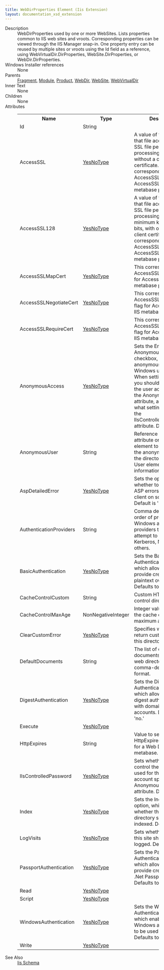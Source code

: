 ```yaml
---
title: WebDirProperties Element (Iis Extension)
layout: documentation_xsd_extension
---
```

<dl>
  <dt>Description</dt>
  <dd>                 WebDirProperties used by one or more WebSites. Lists properties common to IIS web sites and vroots. Corresponding properties can be viewed through the IIS Manager snap-in. One property entry can be reused by multiple sites or vroots using the Id field as a reference, using WebVirtualDir.DirProperties, WebSite.DirProperties, or WebDir.DirProperties.             </dd>
  <dt>Windows Installer references</dt>
  <dd>None</dd>
  <dt>Parents</dt>
  <dd>
    <a href="../../wix/fragment/">Fragment</a>, <a href="../../wix/module/">Module</a>, <a href="../../wix/product/">Product</a>, <a href="../../iis/webdir" class="extension">WebDir</a>, <a href="../../iis/website" class="extension">WebSite</a>, <a href="../../iis/webvirtualdir" class="extension">WebVirtualDir</a></dd>
  <dt>Inner Text</dt>
  <dd>None</dd>
  <dt>Children</dt>
  <dd>None</dd>
  <dt>Attributes</dt>
  <dd>
    <table cellspacing="0" cellpadding="0" class="schema">
      <tr>
        <th width="15%">Name</th>
        <th width="15%">Type</th>
        <th width="65%">Description</th>
        <th width="15%">Required</th>
      </tr>
      <tr>
        <td>Id</td>
        <td>String</td>
        <td>&nbsp;</td>
        <td>Yes</td>
      </tr>
      <tr>
        <td>AccessSSL</td>
        <td><a href="../../iis/simple_type_yesnotype">YesNoType</a></td>
        <td>A value of true indicates that file access requires SSL file permission processing, with or without a client certificate. This corresponds to AccessSSL flag for AccessSSLFlags IIS metabase property.</td>
        <td>&nbsp;</td>
      </tr>
      <tr>
        <td>AccessSSL128</td>
        <td><a href="../../iis/simple_type_yesnotype">YesNoType</a></td>
        <td>A value of true indicates that file access requires SSL file permission processing with a minimum key size of 128 bits, with or without a client certificate. This corresponds to AccessSSL128 flag for AccessSSLFlags IIS metabase property.</td>
        <td>&nbsp;</td>
      </tr>
      <tr>
        <td>AccessSSLMapCert</td>
        <td><a href="../../iis/simple_type_yesnotype">YesNoType</a></td>
        <td>This corresponds to AccessSSLMapCert flag for AccessSSLFlags IIS metabase property.</td>
        <td>&nbsp;</td>
      </tr>
      <tr>
        <td>AccessSSLNegotiateCert</td>
        <td><a href="../../iis/simple_type_yesnotype">YesNoType</a></td>
        <td>This corresponds to AccessSSLNegotiateCert flag for AccessSSLFlags IIS metabase property.</td>
        <td>&nbsp;</td>
      </tr>
      <tr>
        <td>AccessSSLRequireCert</td>
        <td><a href="../../iis/simple_type_yesnotype">YesNoType</a></td>
        <td>This corresponds to AccessSSLRequireCert flag for AccessSSLFlags IIS metabase property.</td>
        <td>&nbsp;</td>
      </tr>
      <tr>
        <td>AnonymousAccess</td>
        <td><a href="../../iis/simple_type_yesnotype">YesNoType</a></td>
        <td>Sets the Enable Anonymous Access checkbox, which maps anonymous users to a Windows user account. When setting this to 'yes' you should also provide the user account using the AnonymousUser attribute, and determine what setting to use for the IIsControlledPassword attribute. Defaults to 'no.'</td>
        <td>&nbsp;</td>
      </tr>
      <tr>
        <td>AnonymousUser</td>
        <td>String</td>
        <td>Reference to the Id attribute on the User element to be used as the anonymous user for the directory. See the User element for more information.</td>
        <td>&nbsp;</td>
      </tr>
      <tr>
        <td>AspDetailedError</td>
        <td><a href="../../iis/simple_type_yesnotype">YesNoType</a></td>
        <td>Sets the option for whether to send detailed ASP errors back to the client on script error. Default is 'no.'</td>
        <td>&nbsp;</td>
      </tr>
      <tr>
        <td>AuthenticationProviders</td>
        <td>String</td>
        <td>Comma delimited list, in order of precedence, of Windows authentication providers that IIS will attempt to use: NTLM, Kerberos, Negotiate, and others.</td>
        <td>&nbsp;</td>
      </tr>
      <tr>
        <td>BasicAuthentication</td>
        <td><a href="../../iis/simple_type_yesnotype">YesNoType</a></td>
        <td>Sets the Basic Authentication option, which allows clients to provide credentials in plaintext over the wire. Defaults to 'no.'</td>
        <td>&nbsp;</td>
      </tr>
      <tr>
        <td>CacheControlCustom</td>
        <td>String</td>
        <td>Custom HTTP 1.1 cache control directives.</td>
        <td>&nbsp;</td>
      </tr>
      <tr>
        <td>CacheControlMaxAge</td>
        <td>NonNegativeInteger</td>
        <td>Integer value specifying the cache control maximum age value.</td>
        <td>&nbsp;</td>
      </tr>
      <tr>
        <td>ClearCustomError</td>
        <td><a href="../../iis/simple_type_yesnotype">YesNoType</a></td>
        <td>Specifies whether IIs will return custom errors for this directory.</td>
        <td>&nbsp;</td>
      </tr>
      <tr>
        <td>DefaultDocuments</td>
        <td>String</td>
        <td>The list of default documents to set for this web directory, in comma-delimited format.</td>
        <td>&nbsp;</td>
      </tr>
      <tr>
        <td>DigestAuthentication</td>
        <td><a href="../../iis/simple_type_yesnotype">YesNoType</a></td>
        <td>Sets the Digest Authentication option, which allows using digest authentication with domain user accounts. Defaults to 'no.'</td>
        <td>&nbsp;</td>
      </tr>
      <tr>
        <td>Execute</td>
        <td><a href="../../iis/simple_type_yesnotype">YesNoType</a></td>
        <td>&nbsp;</td>
        <td>&nbsp;</td>
      </tr>
      <tr>
        <td>HttpExpires</td>
        <td>String</td>
        <td>Value to set the HttpExpires attribute to for a Web Dir in the metabase.</td>
        <td>&nbsp;</td>
      </tr>
      <tr>
        <td>IIsControlledPassword</td>
        <td><a href="../../iis/simple_type_yesnotype">YesNoType</a></td>
        <td>Sets whether IIS should control the password used for the Windows account specified in the AnonymousUser attribute. Defaults to 'no.'</td>
        <td>&nbsp;</td>
      </tr>
      <tr>
        <td>Index</td>
        <td><a href="../../iis/simple_type_yesnotype">YesNoType</a></td>
        <td>Sets the Index Resource option, which specifies whether this web directory should be indexed. Defaults to 'no.'</td>
        <td>&nbsp;</td>
      </tr>
      <tr>
        <td>LogVisits</td>
        <td><a href="../../iis/simple_type_yesnotype">YesNoType</a></td>
        <td>Sets whether visits to this site should be logged. Defaults to 'no.'</td>
        <td>&nbsp;</td>
      </tr>
      <tr>
        <td>PassportAuthentication</td>
        <td><a href="../../iis/simple_type_yesnotype">YesNoType</a></td>
        <td>Sets the Passport Authentication option, which allows clients to provide credentials via a .Net Passport account. Defaults to 'no.'</td>
        <td>&nbsp;</td>
      </tr>
      <tr>
        <td>Read</td>
        <td><a href="../../iis/simple_type_yesnotype">YesNoType</a></td>
        <td>&nbsp;</td>
        <td>&nbsp;</td>
      </tr>
      <tr>
        <td>Script</td>
        <td><a href="../../iis/simple_type_yesnotype">YesNoType</a></td>
        <td>&nbsp;</td>
        <td>&nbsp;</td>
      </tr>
      <tr>
        <td>WindowsAuthentication</td>
        <td><a href="../../iis/simple_type_yesnotype">YesNoType</a></td>
        <td>Sets the Windows Authentication option, which enables integrated Windows authentication to be used on the site. Defaults to 'no.'</td>
        <td>&nbsp;</td>
      </tr>
      <tr>
        <td>Write</td>
        <td><a href="../../iis/simple_type_yesnotype">YesNoType</a></td>
        <td>&nbsp;</td>
        <td>&nbsp;</td>
      </tr>
    </table>
  </dd>
  <dt>See Also</dt>
  <dd>
    <a href="../">Iis Schema</a>
  </dd>
</dl>
